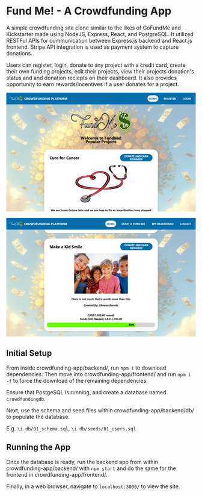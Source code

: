 # Fund Me! - A Crowdfunding App

A simple crowdfunding site clone similar to the likes of GoFundMe and Kickstarter made using NodeJS, Express, React, and PostgreSQL.  It utilized RESTFul APIs for communication
between Express.js backend and React.js frontend. Stripe API integration is used as payment system to capture donations. 

Users can register, login, donate to any project with a credit card, create their own funding projects, edit their projects, view their projects donation's status and  and donation reciepts on their dashboard.
It also provides opportunity to earn rewards/incentives if a user donates for a project. 

![The front page](firstShot.png)

![A sample project](secondShot.png)



## Initial Setup

From inside crowdfunding-app/backend/, run ```npm i``` to download dependencies. 
Then move into crowdfunding-app/frontend/ and run ```npm i -f``` to force the download of the remaining dependencies. 

Ensure that PostgeSQL is running, and create a database named ```crowdfundingdb```. 

Next, use the schema and seed files within crowdfunding-app/backend/db/ to populate the database.

E.g. ```\i db/01_schema.sql```, ```\i db/seeds/01_users.sql```

## Running the App

Once the database is ready, run the backend app from within crowdfunding-app/backend/ with ```npm start``` 
and do the same for the frontend in crowdfunding-app/frontend/.

Finally, in a web browser, navigate to ```localhost:3000/``` to view the site.
